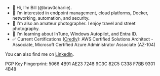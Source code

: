 - 👋 Hi, I’m Bill (@brav0charlie).
- 👀 I’m interested in endpoint management, cloud platforms, Docker, networking, automation, and security.
- 📸 I'm also an amateur photographer. I enjoy travel and street photography.
- 🌱 I’m learning about InTune, Windows Autopilot, and Entra ID.
- ✅ Current Certifications ([Credly](https://www.credly.com/users/billclark/badges)): AWS Certified Solutions Architect - Associate, Microsoft Certified Azure Administrator Associate (AZ-104)

You can also find me on [LinkedIn](https://linkedin.com/in/clarkbill).

PGP Key Fingerprint: 5066 4B91 AE23 7248 9C3C  82C5 C338 F7BB 9301 4B48

<!---
brav0charlie/brav0charlie is a ✨ special ✨ repository because its `README.md` (this file) appears on your GitHub profile.
You can click the Preview link to take a look at your changes.
--->
